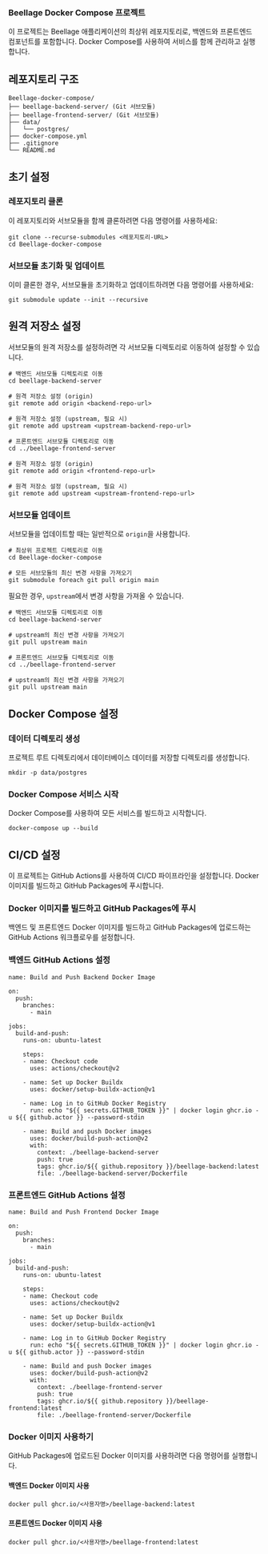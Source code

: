 ### Beellage Docker Compose 프로젝트

이 프로젝트는 Beellage 애플리케이션의 최상위 레포지토리로, 백엔드와 프론트엔드 컴포넌트를 포함합니다. Docker Compose를 사용하여 서비스를 함께 관리하고 실행합니다.

## 레포지토리 구조

```
Beellage-docker-compose/
├── beellage-backend-server/ (Git 서브모듈)
├── beellage-frontend-server/ (Git 서브모듈)
├── data/
│   └── postgres/
├── docker-compose.yml
├── .gitignore
└── README.md
```

## 초기 설정

### 레포지토리 클론

이 레포지토리와 서브모듈을 함께 클론하려면 다음 명령어를 사용하세요:

```
git clone --recurse-submodules <레포지토리-URL>
cd Beellage-docker-compose
```

### 서브모듈 초기화 및 업데이트

이미 클론한 경우, 서브모듈을 초기화하고 업데이트하려면 다음 명령어를 사용하세요:

```
git submodule update --init --recursive
```

## 원격 저장소 설정

서브모듈의 원격 저장소를 설정하려면 각 서브모듈 디렉토리로 이동하여 설정할 수 있습니다.

```
# 백엔드 서브모듈 디렉토리로 이동
cd beellage-backend-server

# 원격 저장소 설정 (origin)
git remote add origin <backend-repo-url>

# 원격 저장소 설정 (upstream, 필요 시)
git remote add upstream <upstream-backend-repo-url>

# 프론트엔드 서브모듈 디렉토리로 이동
cd ../beellage-frontend-server

# 원격 저장소 설정 (origin)
git remote add origin <frontend-repo-url>

# 원격 저장소 설정 (upstream, 필요 시)
git remote add upstream <upstream-frontend-repo-url>
```

### 서브모듈 업데이트

서브모듈을 업데이트할 때는 일반적으로 `origin`을 사용합니다.

```
# 최상위 프로젝트 디렉토리로 이동
cd Beellage-docker-compose

# 모든 서브모듈의 최신 변경 사항을 가져오기
git submodule foreach git pull origin main
```

필요한 경우, `upstream`에서 변경 사항을 가져올 수 있습니다.

```
# 백엔드 서브모듈 디렉토리로 이동
cd beellage-backend-server

# upstream의 최신 변경 사항을 가져오기
git pull upstream main

# 프론트엔드 서브모듈 디렉토리로 이동
cd ../beellage-frontend-server

# upstream의 최신 변경 사항을 가져오기
git pull upstream main
```

## Docker Compose 설정

### 데이터 디렉토리 생성

프로젝트 루트 디렉토리에서 데이터베이스 데이터를 저장할 디렉토리를 생성합니다.

```
mkdir -p data/postgres
```

### Docker Compose 서비스 시작

Docker Compose를 사용하여 모든 서비스를 빌드하고 시작합니다.

```
docker-compose up --build
```

## CI/CD 설정

이 프로젝트는 GitHub Actions를 사용하여 CI/CD 파이프라인을 설정합니다. Docker 이미지를 빌드하고 GitHub Packages에 푸시합니다.

### Docker 이미지를 빌드하고 GitHub Packages에 푸시

백엔드 및 프론트엔드 Docker 이미지를 빌드하고 GitHub Packages에 업로드하는 GitHub Actions 워크플로우를 설정합니다.

### 백엔드 GitHub Actions 설정

```
name: Build and Push Backend Docker Image

on:
  push:
    branches:
      - main

jobs:
  build-and-push:
    runs-on: ubuntu-latest

    steps:
    - name: Checkout code
      uses: actions/checkout@v2

    - name: Set up Docker Buildx
      uses: docker/setup-buildx-action@v1

    - name: Log in to GitHub Docker Registry
      run: echo "${{ secrets.GITHUB_TOKEN }}" | docker login ghcr.io -u ${{ github.actor }} --password-stdin

    - name: Build and push Docker images
      uses: docker/build-push-action@v2
      with:
        context: ./beellage-backend-server
        push: true
        tags: ghcr.io/${{ github.repository }}/beellage-backend:latest
        file: ./beellage-backend-server/Dockerfile
```

### 프론트엔드 GitHub Actions 설정

```
name: Build and Push Frontend Docker Image

on:
  push:
    branches:
      - main

jobs:
  build-and-push:
    runs-on: ubuntu-latest

    steps:
    - name: Checkout code
      uses: actions/checkout@v2

    - name: Set up Docker Buildx
      uses: docker/setup-buildx-action@v1

    - name: Log in to GitHub Docker Registry
      run: echo "${{ secrets.GITHUB_TOKEN }}" | docker login ghcr.io -u ${{ github.actor }} --password-stdin

    - name: Build and push Docker images
      uses: docker/build-push-action@v2
      with:
        context: ./beellage-frontend-server
        push: true
        tags: ghcr.io/${{ github.repository }}/beellage-frontend:latest
        file: ./beellage-frontend-server/Dockerfile
```

### Docker 이미지 사용하기

GitHub Packages에 업로드된 Docker 이미지를 사용하려면 다음 명령어를 실행합니다.

#### 백엔드 Docker 이미지 사용

```
docker pull ghcr.io/<사용자명>/beellage-backend:latest
```

#### 프론트엔드 Docker 이미지 사용

```
docker pull ghcr.io/<사용자명>/beellage-frontend:latest
```
